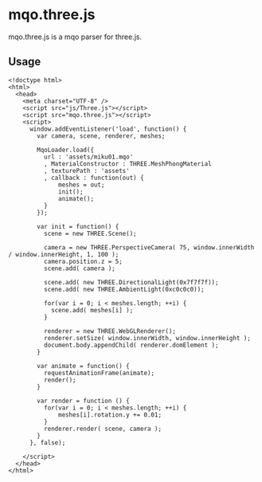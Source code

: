 mqo.three.js
============
mqo.three.js is a mqo parser for three.js.

Usage
-----
    <!doctype html>
    <html>
      <head>
        <meta charset="UTF-8" />
        <script src="js/Three.js"></script>
        <script src="mqo.three.js"></script>
        <script>
          window.addEventListener('load', function() {
            var camera, scene, renderer, meshes;

            MqoLoader.load({
              url : 'assets/miku01.mqo'
              , MaterialConstructor : THREE.MeshPhongMaterial
              , texturePath : 'assets'
              , callback : function(out) {
                  meshes = out;
                  init();
                  animate();
              }
            });

            var init = function() {
              scene = new THREE.Scene();

              camera = new THREE.PerspectiveCamera( 75, window.innerWidth / window.innerHeight, 1, 100 );
              camera.position.z = 5;
              scene.add( camera );

              scene.add( new THREE.DirectionalLight(0x7f7f7f));
              scene.add( new THREE.AmbientLight(0xc0c0c0));

              for(var i = 0; i < meshes.length; ++i) {
                scene.add( meshes[i] );
              }

              renderer = new THREE.WebGLRenderer();
              renderer.setSize( window.innerWidth, window.innerHeight );
              document.body.appendChild( renderer.domElement );
            }

            var animate = function() {
              requestAnimationFrame(animate);
              render();
            }

            var render = function () {
              for(var i = 0; i < meshes.length; ++i) {
                  meshes[i].rotation.y += 0.01;
              }
              renderer.render( scene, camera );
            }
          }, false);

        </script>
      </head>
    </html>

